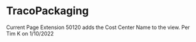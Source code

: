 # TracoPackaging

Current Page Extension 50120 adds the Cost Center Name to the view.
Per Tim K on 1/10/2022
